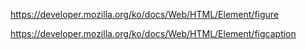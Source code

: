https://developer.mozilla.org/ko/docs/Web/HTML/Element/figure

https://developer.mozilla.org/ko/docs/Web/HTML/Element/figcaption